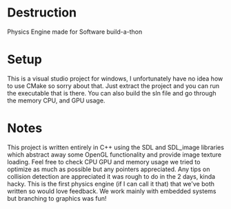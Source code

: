 # Destruction
Physics Engine made for Software build-a-thon

# Setup
This is a visual studio project for windows, I unfortunately have no idea how to use CMake so sorry about that.
Just extract the project and you can run the executable that is there.
You can also build the sln file and go through the memory CPU, and GPU usage.

# Notes
This project is written entirely in C++ using the SDL and SDL_image libraries which abstract away some OpenGL functionality and provide image texture loading.
Feel free to check CPU GPU and memory usage we tried to optimize as much as possible but any pointers appreciated.
Any tips on collision detection are appreciated it was rough to do in the 2 days, kinda hacky.
This is the first physics engine (if I can call it that) that we've both written so would love feedback.
We work mainly with embedded systems but branching to graphics was fun!
